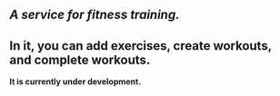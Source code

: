 ***A service for fitness training.***
---
In it, you can add exercises, create workouts, and complete workouts. 
---
**It is currently under development.**

